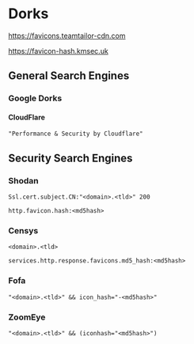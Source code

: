 # Dorks

https://favicons.teamtailor-cdn.com

https://favicon-hash.kmsec.uk

## General Search Engines

### Google Dorks

#### CloudFlare

```
"Performance & Security by Cloudflare"
```

## Security Search Engines 

### Shodan

```
Ssl.cert.subject.CN:"<domain>.<tld>" 200

http.favicon.hash:<md5hash>
```

### Censys

```
<domain>.<tld>

services.http.response.favicons.md5_hash:<md5hash>
```

### Fofa

```
"<domain>.<tld>" && icon_hash="-<md5hash>"
```

### ZoomEye

```
"<domain>.<tld>" && (iconhash="<md5hash>")
```